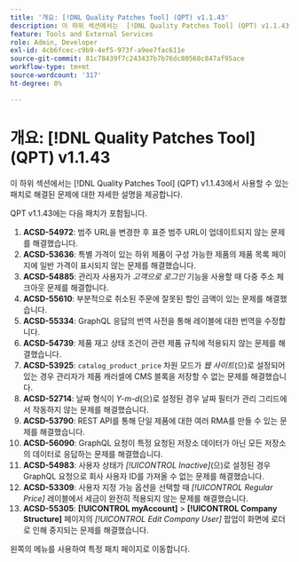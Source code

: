 ```yaml
---
title: '개요: [!DNL Quality Patches Tool] (QPT) v1.1.43'
description: 이 하위 섹션에서는  [!DNL Quality Patches Tool] (QPT) v1.1.43에서 사용할 수 있는 패치로 해결된 문제에 대한 자세한 설명을 제공합니다.
feature: Tools and External Services
role: Admin, Developer
exl-id: 4cb6fcec-c9b9-4ef5-973f-a9ee7fac611e
source-git-commit: 81c78439f7c243437b7b76dc80560c847af95ace
workflow-type: tm+mt
source-wordcount: '317'
ht-degree: 0%

---
```


# 개요: [!DNL Quality Patches Tool] (QPT) v1.1.43

이 하위 섹션에서는 [!DNL Quality Patches Tool] (QPT) v1.1.43에서 사용할 수 있는 패치로 해결된 문제에 대한 자세한 설명을 제공합니다.

QPT v1.1.43에는 다음 패치가 포함됩니다.

1. **ACSD-54972**: 범주 URL을 변경한 후 표준 범주 URL이 업데이트되지 않는 문제를 해결했습니다.
1. **ACSD-53636**: 특별 가격이 있는 하위 제품이 구성 가능한 제품의 제품 목록 페이지에 일반 가격이 표시되지 않는 문제를 해결했습니다.
1. **ACSD-54885**: 관리자 사용자가 *고객으로 로그인* 기능을 사용할 때 다중 주소 체크아웃 문제를 해결합니다.
1. **ACSD-55610**: 부분적으로 취소된 주문에 잘못된 할인 금액이 있는 문제를 해결했습니다.
1. **ACSD-55334**: GraphQL 응답의 번역 사전을 통해 레이블에 대한 번역을 수정합니다.
1. **ACSD-54739**: 제품 재고 상태 조건이 관련 제품 규칙에 적용되지 않는 문제를 해결했습니다.
1. **ACSD-53925**: `catalog_product_price` 차원 모드가 *웹 사이트*(으)로 설정되어 있는 경우 관리자가 제품 캐러셀에 CMS 블록을 저장할 수 없는 문제를 해결했습니다.
1. **ACSD-52714**: 날짜 형식이 *Y-m-d*(으)로 설정된 경우 날짜 필터가 관리 그리드에서 작동하지 않는 문제를 해결했습니다.
1. **ACSD-53790**: REST API를 통해 단일 제품에 대한 여러 RMA를 만들 수 있는 문제를 해결했습니다.
1. **ACSD-56090**: GraphQL 요청이 특정 요청된 저장소 데이터가 아닌 모든 저장소의 데이터로 응답하는 문제를 해결했습니다.
1. **ACSD-54983**: 사용자 상태가 *[!UICONTROL Inactive]*(으)로 설정된 경우 GraphQL 요청으로 회사 사용자 ID를 가져올 수 없는 문제를 해결했습니다.
1. **ACSD-53309**: 사용자 지정 가능 옵션을 선택할 때 *[!UICONTROL Regular Price]* 레이블에서 세금이 완전히 적용되지 않는 문제를 해결했습니다.
1. **ACSD-55305**: **[!UICONTROL myAccount]** > **[!UICONTROL Company Structure]** 페이지의 *[!UICONTROL Edit Company User]* 팝업이 화면에 로더로 인해 중지되는 문제를 해결했습니다.

왼쪽의 메뉴를 사용하여 특정 패치 페이지로 이동합니다.
